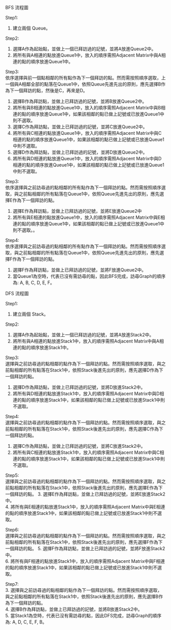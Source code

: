 BFS 流程圖  
  
Step1:   
1.	建立兩個 Queue。
  
Step2:   
1.	選擇A作為起始點，並做上一個已拜訪過的記號，並將A放進Queue2中。
2.	將所有與A相連的點放進Queue1中，放入的順序需照Adjacent Matrix中與A相連的點的順序放進Queue1中。
  
Step3:   
依序選擇與前一個點相鄰的所有點作為下一個拜訪的點。然而需按照順序選取，上一個與A相鄰全部的點落在Queue1中，依照Queue先進先出的原則，應先選擇B作為下一個拜訪的點，然後是C，再來是D。  
1.	選擇B作為拜訪點，並做上已拜訪過的記號，並將B放進Queue2中。
2.	將所有與B相連的點放進Queue1中，放入的順序需照Adjacent Matrix中與B相連的點的順序放進Queue1中，如果該相鄰的點已做上記號或已放進Queue1中則不選取。
3.	選擇C作為拜訪點，並做上已拜訪過的記號，並將C放進Queue2中。
4.	將所有與C相連的點放進Queue1中，放入的順序需照Adjacent Matrix中與C相連的點的順序放進Queue1中，如果該相鄰的點已做上記號或已放進Queue1中則不選取。
5.	選擇D作為拜訪點，並做上已拜訪過的記號，並將D放進Queue2中。
6.	將所有與D相連的點放進Queue1中，放入的順序需照Adjacent Matrix中與D相連的點的順序放進Queue1中，如果該相鄰的點已做上記號或已放進Queue1中則不選取。
  
Step3:   
依序選擇與之前訪尋過的點相鄰的所有點作為下一個拜訪的點。然而需按照順序選取，與之前點相鄰的所有點落在Queue1中，依照Queue先進先出的原則，應先選擇E作為下一個拜訪的點。
1.	選擇E作為拜訪點，並做上已拜訪過的記號，並將E放進Queue2中
2.	將所有與E相連的點放進Queue1中，放入的順序需照Adjacent Matrix中與E相連的點的順序放進Queue1中，如果該相鄰的點已做上記號或已放進Queue1中則不選取。。
   
Step4:   
依序選擇與之前訪尋過的點相鄰的所有點作為下一個拜訪的點。然而需按照順序選取，與之前點相鄰的所有點落在Queue1中，依照Queue先進先出的原則，應先選擇F作為下一個拜訪的點。
1.	選擇F作為拜訪點，並做上已拜訪過的記號，並將F放進Queue2中。
2.	當Queue1為空時，代表已沒有需訪尋的點，因此BFS完成，訪尋Graph的順序為: A, B, C, D, E, F。
  
  
DFS 流程圖  
  
Step1:   
1.	建立兩個 Stack。
   
Step2:   
1.	選擇A作為起始點，並做上一個已拜訪過的記號，並將A放進Stack2中。
2.	將所有與A相連的點放進Stack1中，放入的順序需照Adjacent Matrix中與A相連的點的順序放進Stack1中。
  
Step3:   
選擇與之前訪尋過的點相鄰的點作為下一個拜訪的點。然而需按照順序選取，與之前點相鄰的所有點落在Stack1中，依照Stack後進先出的原則，應先選擇D作為下一個拜訪的點。  
1.	選擇D作為拜訪點，並做上已拜訪過的記號，並將D放進Stack2中。  
2.	將所有與D相連的點放進Stack1中，放入的順序需照Adjacent Matrix中與D相連的點的順序放進Stack1中，如果該相鄰的點已做上記號或已放進Stack1中則不選取。  
  
Step4:   
選擇與之前訪尋過的點相鄰的點作為下一個拜訪的點。然而需按照順序選取，與之前點相鄰的所有點落在Stack1中，依照Stack後進先出的原則，應先選擇C作為下一個拜訪的點。
1.	選擇C作為拜訪點，並做上已拜訪過的記號，並將C放進Stack2中。  
2.	將所有與C相連的點放進Stack1中，放入的順序需照Adjacent Matrix中與C相連的點的順序放進Stack1中，如果該相鄰的點已做上記號或已放進Stack1中則不選取。  
  
Step5:   
選擇與之前訪尋過的點相鄰的點作為下一個拜訪的點。然而需按照順序選取，與之前點相鄰的所有點落在Stack1中，依照Stack後進先出的原則，應先選擇E作為下一個拜訪的點。
3.	選擇E作為拜訪點，並做上已拜訪過的記號，並將E放進Stack2中。  
4.	將所有與E相連的點放進Stack1中，放入的順序需照Adjacent Matrix中與E相連的點的順序放進Stack1中，如果該相鄰的點已做上記號或已放進Stack1中則不選取。  
  
Step6:   
選擇與之前訪尋過的點相鄰的點作為下一個拜訪的點。然而需按照順序選取，與之前點相鄰的所有點落在Stack1中，依照Stack後進先出的原則，應先選擇F作為下一個拜訪的點。
5.	選擇F作為拜訪點，並做上已拜訪過的記號，並將F放進Stack2中。  
6.	將所有與F相連的點放進Stack1中，放入的順序需照Adjacent Matrix中與F相連的點的順序放進Stack1中，如果該相鄰的點已做上記號或已放進Stack1中則不選取。  
  
Step7:   
3.	選擇與之前訪尋過的點相鄰的點作為下一個拜訪的點。然而需按照順序選取，與之前點相鄰的所有點落在Stack1中，依照Stack後進先出的原則，應先選擇B作為下一個拜訪的點。  
4.	選擇B作為拜訪點，並做上已拜訪過的記號，並將B放進Stack2中。  
5.	當Stack1為空時，代表已沒有需訪尋的點，因此DFS完成，訪尋Graph的順序為: A, D, C, E, F, B。  
